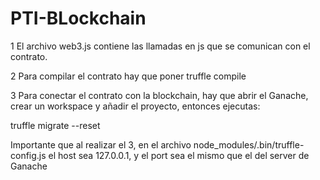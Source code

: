 # PTI-BLockchain

1 El archivo web3.js contiene las llamadas en js que se comunican con el contrato.

2 Para compilar el contrato hay que poner truffle compile

3 Para conectar el contrato con la blockchain, hay que abrir el Ganache, crear un workspace y añadir el proyecto, entonces ejecutas:

  truffle migrate --reset
  
 Importante que al realizar el 3, en el archivo node_modules/.bin/truffle-config.js 
 el host sea 127.0.0.1, y el port sea el mismo que el del server de Ganache

